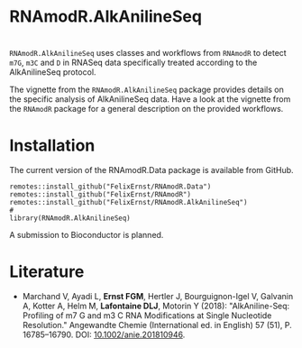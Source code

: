 # RNAmodR.AlkAnilineSeq
# 
`RNAmodR.AlkAnilineSeq` uses classes and workflows from `RNAmodR` to detect 
`m7G`, `m3C` and `D` in RNASeq data specifically treated according to the 
AlkAnilineSeq protocol.

The vignette from the `RNAmodR.AlkAnilineSeq` package provides details on the
specific analysis of AlkAnilineSeq data. Have a look at the vignette from the
`RNAmodR` package for a general description on the provided workflows.

# Installation

The current version of the RNAmodR.Data package is available from GitHub.

```
remotes::install_github("FelixErnst/RNAmodR.Data")
remotes::install_github("FelixErnst/RNAmodR")
remotes::install_github("FelixErnst/RNAmodR.AlkAnilineSeq")
#
library(RNAmodR.AlkAnilineSeq)
```

A submission to Bioconductor is planned.

# Literature

- Marchand V, Ayadi L, __Ernst FGM__, Hertler J, Bourguignon-Igel V,
Galvanin A, Kotter A, Helm M, __Lafontaine DLJ__, Motorin Y (2018):
"AlkAniline-Seq: Profiling of m7 G and m3 C RNA Modifications at Single
Nucleotide Resolution." Angewandte Chemie (International ed. in English) 57
(51), P. 16785–16790. DOI:
[10.1002/anie.201810946](https://doi.org/10.1002/anie.201810946).